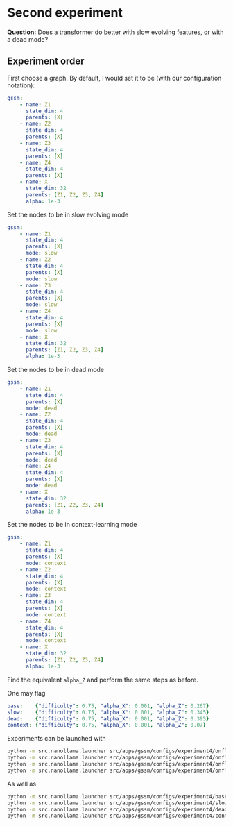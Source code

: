 # Second experiment

**Question:**
Does a transformer do better with slow evolving features, or with a dead mode?

## Experiment order
First choose a graph. By default, I would set it to be (with our configuration notation):
```yaml
gssm:
    - name: Z1
      state_dim: 4
      parents: [X]
    - name: Z2
      state_dim: 4
      parents: [X]
    - name: Z3
      state_dim: 4
      parents: [X]
    - name: Z4
      state_dim: 4
      parents: [X]
    - name: X
      state_dim: 32
      parents: [Z1, Z2, Z3, Z4]
      alpha: 1e-3
```
Set the nodes to be in slow evolving mode
```yaml
gssm:
    - name: Z1
      state_dim: 4
      parents: [X]
      mode: slow
    - name: Z2
      state_dim: 4
      parents: [X]
      mode: slow
    - name: Z3
      state_dim: 4
      parents: [X]
      mode: slow
    - name: Z4
      state_dim: 4
      parents: [X]
      mode: slow
    - name: X
      state_dim: 32
      parents: [Z1, Z2, Z3, Z4]
      alpha: 1e-3
```
Set the nodes to be in dead mode
```yaml
gssm:
    - name: Z1
      state_dim: 4
      parents: [X]
      mode: dead
    - name: Z2
      state_dim: 4
      parents: [X]
      mode: dead
    - name: Z3
      state_dim: 4
      parents: [X]
      mode: dead
    - name: Z4
      state_dim: 4
      parents: [X]
      mode: dead
    - name: X
      state_dim: 32
      parents: [Z1, Z2, Z3, Z4]
      alpha: 1e-3
```
Set the nodes to be in context-learning mode
```yaml
gssm:
    - name: Z1
      state_dim: 4
      parents: [X]
      mode: context
    - name: Z2
      state_dim: 4
      parents: [X]
      mode: context
    - name: Z3
      state_dim: 4
      parents: [X]
      mode: context
    - name: Z4
      state_dim: 4
      parents: [X]
      mode: context
    - name: X
      state_dim: 32
      parents: [Z1, Z2, Z3, Z4]
      alpha: 1e-3
```

Find the equivalent `alpha_Z` and perform the same steps as before.

One may flag
```yaml
base:    {"difficulty": 0.75, "alpha_X": 0.001, "alpha_Z": 0.267}
slow:    {"difficulty": 0.75, "alpha_X": 0.001, "alpha_Z": 0.345}
dead:    {"difficulty": 0.75, "alpha_X": 0.001, "alpha_Z": 0.395}
context: {"difficulty": 0.75, "alpha_X": 0.001, "alpha_Z": 0.07}
```

Experiments can be launched with
```bash
python -m src.nanollama.launcher src/apps/gssm/configs/experiment4/onfly_base.yaml
python -m src.nanollama.launcher src/apps/gssm/configs/experiment4/onfly_slow.yaml
python -m src.nanollama.launcher src/apps/gssm/configs/experiment4/onfly_dead.yaml
python -m src.nanollama.launcher src/apps/gssm/configs/experiment4/onfly_context.yaml
```
As well as
```bash
python -m src.nanollama.launcher src/apps/gssm/configs/experiment4/base.yaml
python -m src.nanollama.launcher src/apps/gssm/configs/experiment4/slow.yaml
python -m src.nanollama.launcher src/apps/gssm/configs/experiment4/dead.yaml
python -m src.nanollama.launcher src/apps/gssm/configs/experiment4/context.yaml
```